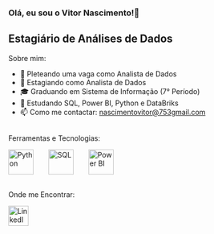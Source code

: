 ### Olá, eu sou o Vitor Nascimento!👋

## Estagiário de Análises de Dados

Sobre mim:

- 🔭 Pleteando uma vaga como Analista de Dados
- 💼 Estagiando como Analista de Dados
- 🎓 Graduando em Sistema de Informação (7° Período)
- 🌱 Estudando SQL, Power BI, Python e DataBriks
- 📫 Como me contactar: nascimentovitor@753gmail.com

##

Ferramentas e Tecnologias:

<div style="display: flex; gap: 30px;">
  <img src="https://cdn.jsdelivr.net/gh/devicons/devicon/icons/python/python-original.svg" alt="Python" width="50" height="50" title="Python"/>
  <img src="https://cdn.jsdelivr.net/gh/devicons/devicon/icons/mysql/mysql-original.svg" alt="SQL" width="50" height="50" title="SQL"/>
  <img src="https://img.icons8.com/color/48/000000/power-bi.png" alt="Power BI" width="50" height="50" title="Power BI"/>
</div>

<br>

Onde me Encontrar:

<p align="left">
  <a href="https://www.linkedin.com/in/vitor-nascimento-a691b4215/" target="_blank">
    <img src="https://img.icons8.com/color/48/000000/linkedin.png" alt="LinkedIn" width="40" height="40" title="LinkedIn"/>
  </a>
</p>

